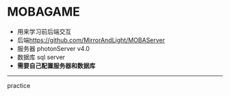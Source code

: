 # MOBAGAME
* 用来学习前后端交互
* 后端<https://github.com/MirrorAndLight/MOBAServer>
* 服务器 photonServer v4.0
* 数据库 sql server
* **需要自己配置服务器和数据库**
---
practice
